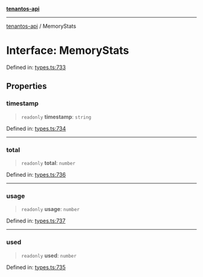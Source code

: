 [**tenantos-api**](../README.md)

***

[tenantos-api](../globals.md) / MemoryStats

# Interface: MemoryStats

Defined in: [types.ts:733](https://github.com/shadmanZero/tenantos-api/blob/1c7b7035084787c8e7500a348d67d47efa9ca53a/src/types.ts#L733)

## Properties

### timestamp

> `readonly` **timestamp**: `string`

Defined in: [types.ts:734](https://github.com/shadmanZero/tenantos-api/blob/1c7b7035084787c8e7500a348d67d47efa9ca53a/src/types.ts#L734)

***

### total

> `readonly` **total**: `number`

Defined in: [types.ts:736](https://github.com/shadmanZero/tenantos-api/blob/1c7b7035084787c8e7500a348d67d47efa9ca53a/src/types.ts#L736)

***

### usage

> `readonly` **usage**: `number`

Defined in: [types.ts:737](https://github.com/shadmanZero/tenantos-api/blob/1c7b7035084787c8e7500a348d67d47efa9ca53a/src/types.ts#L737)

***

### used

> `readonly` **used**: `number`

Defined in: [types.ts:735](https://github.com/shadmanZero/tenantos-api/blob/1c7b7035084787c8e7500a348d67d47efa9ca53a/src/types.ts#L735)
